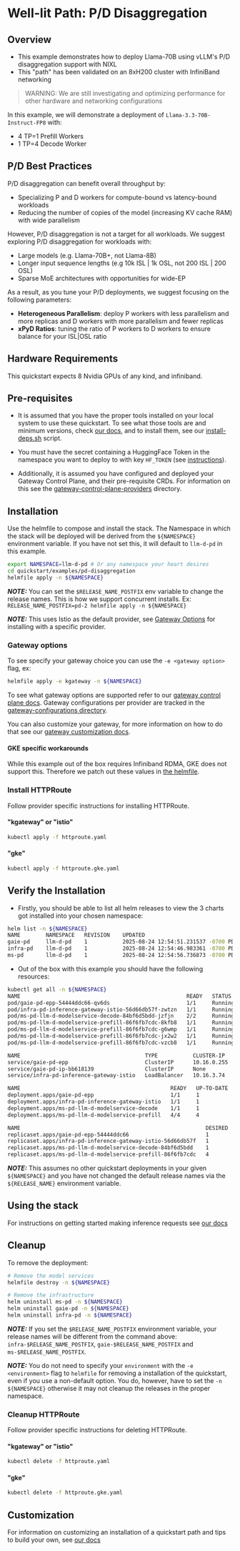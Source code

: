 # Well-lit Path: P/D Disaggregation

## Overview

- This example demonstrates how to deploy Llama-70B using vLLM's P/D disaggregation support with NIXL
- This "path" has been validated on an 8xH200 cluster with InfiniBand networking

> WARNING: We are still investigating and optimizing performance for other hardware and networking configurations

In this example, we will demonstrate a deployment of `Llama-3.3-70B-Instruct-FP8` with:

- 4 TP=1 Prefill Workers
- 1 TP=4 Decode Worker

## P/D Best Practices

P/D disaggregation can benefit overall throughput by:

- Specializing P and D workers for compute-bound vs latency-bound workloads
- Reducing the number of copies of the model (increasing KV cache RAM) with wide parallelism

However, P/D disaggregation is not a target for all workloads. We suggest exploring P/D disaggregation for workloads with:

- Large models (e.g. Llama-70B+, not Llama-8B)
- Longer input sequence lengths (e.g 10k ISL | 1k OSL, not 200 ISL | 200 OSL)
- Sparse MoE architectures with opportunities for wide-EP

As a result, as you tune your P/D deployments, we suggest focusing on the following parameters:

- **Heterogeneous Parallelism**: deploy P workers with less parallelism and more replicas and D workers with more parallelism and fewer replicas
- **xPyD Ratios**: tuning the ratio of P workers to D workers to ensure balance for your ISL|OSL ratio

## Hardware Requirements

This quickstart expects 8 Nvidia GPUs of any kind, and infiniband.

## Pre-requisites

- It is assumed that you have the proper tools installed on your local system to use these quickstart. To see what those tools are and minimum versions, check [our docs](../../dependencies/README.md#required-tools), and to install them, see our [install-deps.sh](../../dependencies/install-deps.sh) script.

- You must have the secret containing a HuggingFace Token in the namespace you want to deploy to with key `HF_TOKEN` (see [instructions](../../dependencies/README.md#huggingface-token)).

- Additionally, it is assumed you have configured and deployed your Gateway Control Plane, and their pre-requisite CRDs. For information on this see the [gateway-control-plane-providers](../../gateway-control-plane-providers/) directory.

## Installation

Use the helmfile to compose and install the stack. The Namespace in which the stack will be deployed will be derived from the `${NAMESPACE}` environment variable. If you have not set this, it will default to `llm-d-pd` in this example.

```bash
export NAMESPACE=llm-d-pd # Or any namespace your heart desires
cd quickstart/examples/pd-disaggregation
helmfile apply -n ${NAMESPACE}
```

**_NOTE:_** You can set the `$RELEASE_NAME_POSTFIX` env variable to change the release names. This is how we support concurrent installs. Ex: `RELEASE_NAME_POSTFIX=pd-2 helmfile apply -n ${NAMESPACE}`

**_NOTE:_** This uses Istio as the default provider, see [Gateway Options](./README.md#gateway-options) for installing with a specific provider.

### Gateway options

To see specify your gateway choice you can use the `-e <gateway option>` flag, ex:

```bash
helmfile apply -e kgateway -n ${NAMESPACE}
```

To see what gateway options are supported refer to our [gateway control plane docs](../../gateway-control-plane-providers/README.md#supported-providers). Gateway configurations per provider are tracked in the [gateway-configurations directory](../common/gateway-configurations/).

You can also customize your gateway, for more information on how to do that see our [gateway customization docs](../../docs/customizing-your-gateway.md).

#### GKE specific workarounds

While this example out of the box requires Infiniband RDMA, GKE does not support this. Therefore we patch out these values in [the helmfile](./helmfile.yaml.gotmpl#L73-80).

### Install HTTPRoute

Follow provider specific instructions for installing HTTPRoute.

#### "kgateway" or "istio"

```bash
kubectl apply -f httproute.yaml
```

#### "gke"

```bash
kubectl apply -f httproute.gke.yaml
```

## Verify the Installation

- Firstly, you should be able to list all helm releases to view the 3 charts got installed into your chosen namespace:

```bash
helm list -n ${NAMESPACE}
NAME        NAMESPACE   REVISION    UPDATED                                 STATUS      CHART                       APP VERSION
gaie-pd     llm-d-pd    1           2025-08-24 12:54:51.231537 -0700 PDT    deployed    inferencepool-v0.5.1        v0.5.1
infra-pd    llm-d-pd    1           2025-08-24 12:54:46.983361 -0700 PDT    deployed    llm-d-infra-v1.2.4          v0.2.0
ms-pd       llm-d-pd    1           2025-08-24 12:54:56.736873 -0700 PDT    deployed    llm-d-modelservice-v0.2.7   v0.2.0
```

- Out of the box with this example you should have the following resources:

```bash
kubectl get all -n ${NAMESPACE}
NAME                                                    READY   STATUS    RESTARTS   AGE
pod/gaie-pd-epp-54444ddc66-qv6ds                        1/1     Running   0          2m35s
pod/infra-pd-inference-gateway-istio-56d66db57f-zwtzn   1/1     Running   0          2m41s
pod/ms-pd-llm-d-modelservice-decode-84bf6d5bdd-jzfjn    2/2     Running   0          2m30s
pod/ms-pd-llm-d-modelservice-prefill-86f6fb7cdc-8kfb8   1/1     Running   0          2m30s
pod/ms-pd-llm-d-modelservice-prefill-86f6fb7cdc-g6wmp   1/1     Running   0          2m30s
pod/ms-pd-llm-d-modelservice-prefill-86f6fb7cdc-jx2w2   1/1     Running   0          2m30s
pod/ms-pd-llm-d-modelservice-prefill-86f6fb7cdc-vzcb8   1/1     Running   0          2m30s

NAME                                       TYPE           CLUSTER-IP    EXTERNAL-IP   PORT(S)                        AGE
service/gaie-pd-epp                        ClusterIP      10.16.0.255   <none>        9002/TCP,9090/TCP              2m35s
service/gaie-pd-ip-bb618139                ClusterIP      None          <none>        54321/TCP                      2m35s
service/infra-pd-inference-gateway-istio   LoadBalancer   10.16.3.74    10.16.4.3     15021:31707/TCP,80:34096/TCP   2m41s

NAME                                               READY   UP-TO-DATE   AVAILABLE   AGE
deployment.apps/gaie-pd-epp                        1/1     1            1           2m36s
deployment.apps/infra-pd-inference-gateway-istio   1/1     1            1           2m42s
deployment.apps/ms-pd-llm-d-modelservice-decode    1/1     1            1           2m31s
deployment.apps/ms-pd-llm-d-modelservice-prefill   4/4     4            4           2m31s

NAME                                                          DESIRED   CURRENT   READY   AGE
replicaset.apps/gaie-pd-epp-54444ddc66                        1         1         1       2m36s
replicaset.apps/infra-pd-inference-gateway-istio-56d66db57f   1         1         1       2m42s
replicaset.apps/ms-pd-llm-d-modelservice-decode-84bf6d5bdd    1         1         1       2m31s
replicaset.apps/ms-pd-llm-d-modelservice-prefill-86f6fb7cdc   4         4         4       2m31s
```

**_NOTE:_** This assumes no other quickstart deployments in your given `${NAMESPACE}` and you have not changed the default release names via the `${RELEASE_NAME}` environment variable.

## Using the stack

For instructions on getting started making inference requests see [our docs](../../docs/getting-started-inferencing.md)

## Cleanup

To remove the deployment:

```bash
# Remove the model services
helmfile destroy -n ${NAMESPACE}

# Remove the infrastructure
helm uninstall ms-pd -n ${NAMESPACE}
helm uninstall gaie-pd -n ${NAMESPACE}
helm uninstall infra-pd -n ${NAMESPACE}
```

**_NOTE:_** If you set the `$RELEASE_NAME_POSTFIX` environment variable, your release names will be different from the command above: `infra-$RELEASE_NAME_POSTFIX`, `gaie-$RELEASE_NAME_POSTFIX` and `ms-$RELEASE_NAME_POSTFIX`.

**_NOTE:_** You do not need to specify your `environment` with the `-e <environment>` flag to `helmfile` for removing a installation of the quickstart, even if you use a non-default option. You do, however, have to set the `-n ${NAMESPACE}` otherwise it may not cleanup the releases in the proper namespace.

### Cleanup HTTPRoute

Follow provider specific instructions for deleting HTTPRoute.

#### "kgateway" or "istio"

```bash
kubectl delete -f httproute.yaml
```

#### "gke"

```bash
kubectl delete -f httproute.gke.yaml
```

## Customization

For information on customizing an installation of a quickstart path and tips to build your own, see [our docs](../../docs/customizing-a-quickstart-inference-stack.md)
